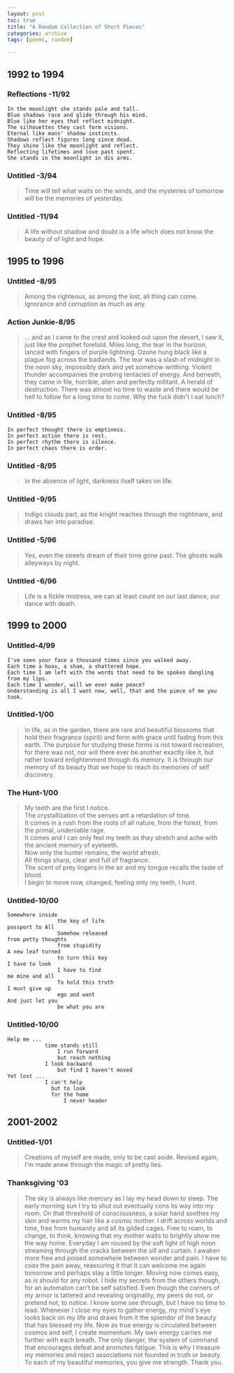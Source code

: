```yaml
---
layout: post
toc: true
title: "A Random Collection of Short Pieces"
categories: archive
tags: [poems, random]

---
```


## 1992 to 1994
### __Reflections__ -11/92
```
In the moonlight she stands pale and tall.
Blue shadows race and glide through his mind.
Blue like her eyes that reflect midnight.
The silhouettes they cast form visions.
Eternal like mans' shadow instincts.
Shadows reflect figures long since dead.
They shine like the moonlight and reflect.
Reflecting lifetimes and love past spent.
She stands in the moonlight in dis arms.
```

### __Untitled__ -3/94
>   Time will tell what waits on the winds, and the mysteries of tomorrow will be the memories of yesterday.

### __Untitled__ -11/94

> A life without shadow and doubt is a life which does not know the beauty of of light and hope.  
## 1995 to 1996
### __Untitled__ -8/95
> Among the righteous, as among the lost, all thing can come. Ignorance and corruption as much as any.  

### __Action Junkie__-8/95

> ... and as I came to the crest and looked out upon the desert, I saw it, just like the prophet foretold. Miles long, the tear in the horizon, lanced with fingers of purple lightning.  Ozone hung black like a plague fog across the badlands. The tear was a slash of midnight in the noon sky, impossibly dark and yet somehow writhing. Violent thunder accompanies the probing tentacles of energy. And beneath, they came in file, horrible, alien and perfectly militant. A herald of destruction. There was almost no time to waste and there would be hell to follow for a long time to come. Why the fuck didn't I eat lunch?

### __Untitled__ -8/95
```
In perfect thought there is emptiness.
In perfect action there is rest.
In perfect rhythm there is silence.
In perfect chaos there is order.
```
### __Untitled__ -8/95
> In the absence of light, darkness itself takes on life.

### __Untitled__ -9/95
>   Indigo clouds part, as the knight reaches through the nightmare, and draws her into paradise.

### __Untitled__ -5/96
>   Yes, even the streets dream of their time gone past. The ghosts walk alleyways by night.



### __Untitled__ -6/96
> Life is a fickle mistress, we can at least count on our last dance, our dance with death.

## 1999 to 2000
### __Untitled__-4/99

```
I've seen your face a thousand times since you walked away.
Each time a hoax, a sham, a shattered hope.
Each time I am left with the words that need to be spoken dangling from my lips.
Each time I wonder, will we ever make peace?
Understanding is all I want now, well, that and the piece of me you took.
```

### __Untitled__-1/00
> In life, as in the garden, there are rare and beautiful blossoms that hold their fragrance (spirit) and form with grace until fading from this earth. The purpose for studying these forms is not toward recreation, for there was not, nor will there ever be another exactly like it, but rather toward enlightenment through its memory. It is through our memory of its beauty that we hope to reach its memories of self discovery.

### __The Hunt__-1/00
> My teeth are the first I notice. <br>
The crystallization of the senses ant a retardation of time. <br>
It comes in a rush from the roots of all nature, from the forest, from the primal, undeniable rage. <br>
It comes and I can only feel my teeth as they stretch and ache with the ancient memory of eyeteeth. <br>
Now only the hunter remains, the world afresh. <br>
All things sharp, clear and full of fragrance. <br>
The scent of prey lingers in the air and my tongue recalls the taste of blood. <br>
I begin to move now, changed, feeling only my teeth, I hunt.


### __Untitled__-10/00

```
Somewhere inside
                the key of life
passport to All
                Somehow released
from petty thoughts
                from stupidity
A new leaf turned
                to turn this key
I have to look
                I have to find
me mine and all
                To hold this truth
I must give up
                ego and want
And just let you
                be what you are
```


### __Untitled__-10/00

```
Help me ...
            time stands still
                I run forward
                but reach nothing
            I look backward
                but find I haven't moved
Yet lost ...
            I can't help
              but to look
              for the home
                  I never header
```
## 2001-2002
### __Untitled__-1/01
> Creations of myself are made, only to be cast aside. Revised again, I'm made anew through the magic of pretty lies.

### __Thanksgiving__ '03
> The sky is always like mercury as I lay my head down to sleep. The early morning sun I try to shut out eventually cons its way into  my room. On that threshold of consciousness, a solar hand soothes my skin and warms my hair like a cosmic mother. I drift across worlds and time, free from humanity and all its gilded cages. Free to roam, to change, to think, knowing that my mother waits to brightly show me the way home. Everyday I am roused by the soft light of high noon streaming through the cracks between the sill and curtain. I awaken more free and poised somewhere between wonder and pain. I have to coax the pain away, reassuring it that it can welcome me again tomorrow and perhaps stay a little longer. Moving now comes easy, as is should for any robot. I hide my secrets from the others though, for an automaton can't be self satisfied. Even though the corners of my armor is tattered and revealing originality, my peers do not, or pretend not, to notice. I know some see through, but I have no time to lead. Whenever I close my eyes to gather energy, my mind's eye looks back on my life and draws from it the splendor of the beauty that has blessed my life. Now as true energy is circulated between cosmos and self, I create momentum. My own energy carries me further with each breath. The only danger, the system of command that encourages defeat and promotes fatigue. This is why I treasure my memories and reject associations not founded in truth or beauty. To each of my beautiful memories, you give me strength. Thank you.
